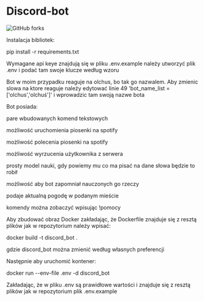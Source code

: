 # Discord-bot

![GitHub forks](https://img.shields.io/badge/Version-1.0-red)

Instalacja bibliotek:


pip install -r requirements.txt


Wymagane api keye znajdują się w pliku .env.example
należy utworzyć plik .env i podać tam swoje klucze według wzoru


Bot w moim przypadku reaguje na olchus, bo tak go nazwalem. Aby zmienic slowa na ktore reaguje
należy edytować linie 49 'bot_name_list = ['olchus','olchuś']' i wprowadzic tam swoją nazwe bota


Bot posiada:

pare wbudowanych komend tekstowych

możliwość uruchomienia piosenki na spotify

możliwość polecenia piosenki na spotify

możliwość wyrzucenia użytkownika z serwera

prosty model nauki, gdy powiemy mu co ma pisać na dane słowa będzie to robił

możliwość aby bot zapomniał nauczonych go rzeczy

podaje aktualną pogodę w podanym mieście


komendy można zobaczyć wpisując !pomocy


Aby zbudować obraz Docker zakładając, że Dockerfile znajduje się z resztą plików jak w repozytorium należy wpisać:

docker build -t discord_bot .

gdzie discord_bot można zmienić według własnych preferencji

Następnie aby uruchomić kontener:

docker run --env-file .env -d discord_bot

Zakładając, że w pliku .env są prawidłowe wartości i znajduje się z resztą plików jak w repozytorium plik .env.example
